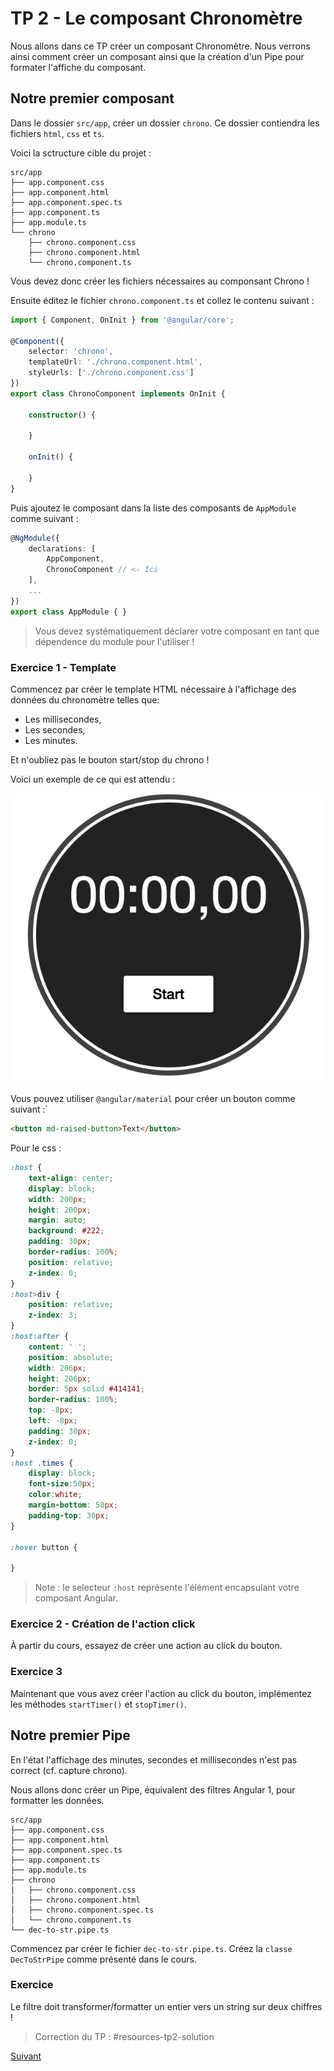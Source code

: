 # TP 2 - Le composant Chronomètre

Nous allons dans ce TP créer un composant Chronomètre. Nous verrons ainsi comment créer un composant 
ainsi que la création d'un Pipe pour formater l'affiche du composant.

## Notre premier composant

Dans le dossier `src/app`, créer un dossier `chrono`. Ce dossier contiendra les fichiers `html`, `css` et `ts`.

Voici la sctructure cible du projet :

```
src/app
├── app.component.css
├── app.component.html
├── app.component.spec.ts
├── app.component.ts
├── app.module.ts
└── chrono
    ├── chrono.component.css
    ├── chrono.component.html
    └── chrono.component.ts

```

Vous devez donc créer les fichiers nécessaires au componsant Chrono !

Ensuite éditez le fichier `chrono.component.ts` et collez le contenu suivant :

```typescript
import { Component, OnInit } from '@angular/core';

@Component({
    selector: 'chrono',
    templateUrl: './chrono.component.html',
    styleUrls: ['./chrono.component.css']
})
export class ChronoComponent implements OnInit {
    
    constructor() {
        
    }
    
    onInit() {
        
    }
}
```

Puis ajoutez le composant dans la liste des composants de `AppModule` comme suivant :


```typescript
@NgModule({
    declarations: [
        AppComponent,
        ChronoComponent // <- Ici
    ],
    ...
})
export class AppModule { }
```
> Vous devez systématiquement déclarer votre composant en tant que dépendence du module pour l'utiliser !


### Exercice 1 - Template

Commencez par créer le template HTML nécessaire à l'affichage des données du chronomètre telles que:

* Les millisecondes,
* Les secondes,
* Les minutes.

Et n'oubliez pas le bouton start/stop du chrono !

Voici un exemple de ce qui est attendu :

![max-300](images/chrono.png) 

Vous pouvez utiliser `@angular/material` pour créer un bouton comme suivant :`

```html
<button md-raised-button>Text</button>
```

Pour le css :

```css
:host {
    text-align: center;
    display: block;
    width: 200px;
    height: 200px;
    margin: auto;
    background: #222;
    padding: 30px;
    border-radius: 100%;
    position: relative;
    z-index: 0;
}
:host>div {
    position: relative;
    z-index: 3;
}
:host:after {
    content: ' ';
    position: absolute;
    width: 206px;
    height: 206px;
    border: 5px solid #414141;
    border-radius: 100%;
    top: -8px;
    left: -8px;
    padding: 30px;
    z-index: 0;
}
:host .times {
    display: block;
    font-size:50px;
    color:white;
    margin-bottom: 50px;
    padding-top: 30px;
}

:hover button {

}
```
> Note : le selecteur `:host` représente l'élément encapsulant votre composant Angular.

### Exercice 2 - Création de l'action click


À partir du cours, essayez de créer une action au click du bouton.


### Exercice 3

Maintenant que vous avez créer l'action au click du bouton, implémentez les méthodes `startTimer()` et `stopTimer()`.


## Notre premier Pipe

En l'état l'affichage des minutes, secondes et millisecondes n'est pas correct (cf. capture chrono).
 
Nous allons donc créer un Pipe, équivalent des filtres Angular 1, pour formatter les données.

```
src/app
├── app.component.css
├── app.component.html
├── app.component.spec.ts
├── app.component.ts
├── app.module.ts
├── chrono
│   ├── chrono.component.css
│   ├── chrono.component.html
│   ├── chrono.component.spec.ts
│   └── chrono.component.ts
└── dec-to-str.pipe.ts
```

Commencez par créer le fichier `dec-to-str.pipe.ts`. Créez la `classe DecToStrPipe` comme présenté dans le cours.

### Exercice

Le filtre doit transformer/formatter un entier vers un string sur deux chiffres !

> Correction du TP : #resources-tp2-solution

[Suivant](tp2-composant-pipe.md)


